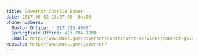 ```yaml
---
title: Governor Charlie Baker
date: 2017-06-02 23:27:00 -04:00
phone-numbers:
  Boston Office: " 617.725.4005"
  Springfield Office: 413.784.1200
  Email: http://www.mass.gov/governor/constituent-services/contact-governor-office/
website: http://www.mass.gov/governor/
---
```


